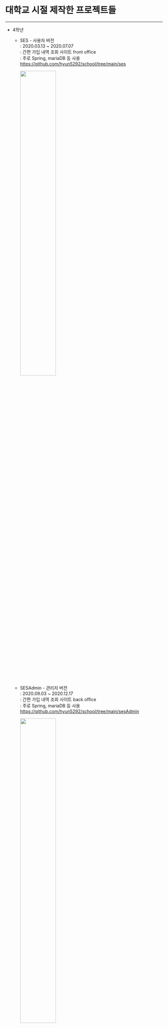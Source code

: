 # 대학교 시절 제작한 프로젝트들
-------------
+ 4학년
  + SES - 사용자 버전<br/>
    : 2020.03.13 ~ 2020.07.07<br/>
    : 간편 가입 내역 조회 사이트 front office<br/>
    : 주로 Spring, mariaDB 등 사용<br/>
    https://github.com/hyun5292/school/tree/main/ses
    
    <img src="https://user-images.githubusercontent.com/57443458/130660156-a0b0e1fc-9915-4d07-b3fc-014fd986e1d0.jpg"  width="50%"/>
    
  + SESAdmin  - 관리자 버전<br/>
    : 2020.09.03 ~ 2020.12.17<br/>
    : 간편 가입 내역 조회 사이트 back office<br/>
    : 주로 Spring, mariaDB 등 사용<br/>
    https://github.com/hyun5292/school/tree/main/sesAdmin
    
    <img src="https://user-images.githubusercontent.com/57443458/130661566-f9455990-b4ac-4742-94f6-559a97223b81.png"  width="50%"/>
  
  + FCB<br/>
    : 2020.09.03 ~ 2020.12.17<br/>
    : FCB Find Camera Braille 점자 사진 번역 어플<br/>
    : 점자 사진을 찍거나 가져오면 해당 점자를 인식하여 한글로 번역 및 점자를 입력하면 한글로 번역
    : 주로 Android studio, Java, API28, Android 9.0, OpenCV 등 사용<br/>
    https://github.com/hyun5292/school/tree/main/FCB
    
    <img src="https://user-images.githubusercontent.com/57443458/130737135-f34c607d-9105-418c-83fa-90e89fd0c7d6.png"  width="30%"/>
-------------
+ 3학년
  + PCOP<br/>
    : 2019.09.06 ~ 2020.11.01<br/>
    : PCOP PC Operation Program PC방 관리 프로그램<br/>
    : 주로 Java, MariaDB 등 사용<br/>
    https://github.com/hyun5292/school/tree/main/PCOP
    
    <img src="https://user-images.githubusercontent.com/57443458/130738742-890dc2cc-2446-4668-9f38-014cacea1d13.png"  width="50%"/>
    <img src="https://user-images.githubusercontent.com/57443458/130738744-09d01ca7-de8d-4a78-aa58-4c199fb9e001.png"  width="50%"/>

  + Spring 수업 - hamsamo<br/>
    : 2020.09.03 ~ 2020.12.17<br/>
    : 햄사모 - 게시판 형식의 Spring 사이트 제작 기말 프로젝트<br/>
    https://github.com/hyun5292/school/tree/main/spring/HamSaMo
    
    <img src="https://user-images.githubusercontent.com/57443458/130741048-5a23da5c-6d4c-4f4a-ab07-1bd013c688b6.png"  width="50%"/>
